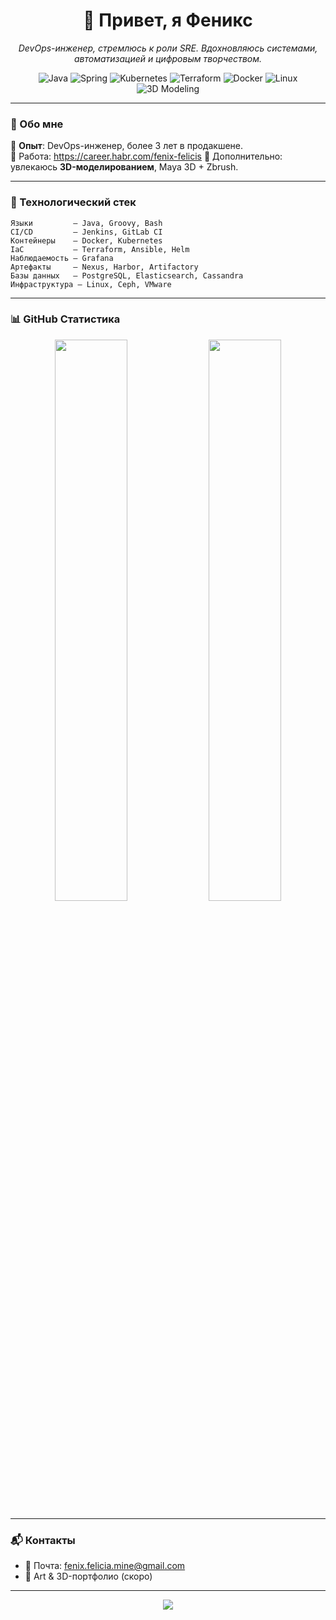 <h1 align="center">🦊 Привет, я Феникс</h1>
<p align="center"><em>DevOps-инженер, стремлюсь к роли SRE. Вдохновляюсь системами, автоматизацией и цифровым творчеством.</em></p>

<p align="center">
  <img alt="Java" src="https://img.shields.io/badge/Java-%23ED8B00.svg?&style=for-the-badge&logo=java&logoColor=white"/>
  <img alt="Spring" src="https://img.shields.io/badge/Spring-%236DB33F.svg?&style=for-the-badge&logo=spring&logoColor=white"/>
  <img alt="Kubernetes" src="https://img.shields.io/badge/Kubernetes-%23326CE5.svg?&style=for-the-badge&logo=kubernetes&logoColor=white"/>
  <img alt="Terraform" src="https://img.shields.io/badge/Terraform-%235835CC.svg?&style=for-the-badge&logo=terraform&logoColor=white"/>
  <img alt="Docker" src="https://img.shields.io/badge/Docker-%230db7ed.svg?&style=for-the-badge&logo=docker&logoColor=white"/>
  <img alt="Linux" src="https://img.shields.io/badge/Linux-%23FCC624.svg?&style=for-the-badge&logo=linux&logoColor=black"/>
  <img alt="3D Modeling" src="https://img.shields.io/badge/3D_Modeling-%23FF69B4.svg?&style=for-the-badge&logo=blender&logoColor=white"/>
</p>

---

### 🧬 Обо мне

💼 **Опыт**: DevOps-инженер, более 3 лет в продакшене.  
🚀 Работа: https://career.habr.com/fenix-felicis
🎨 Дополнительно: увлекаюсь **3D-моделированием**, Maya 3D + Zbrush.

---

### 🧰 Технологический стек

```text
Языки         — Java, Groovy, Bash
CI/CD         — Jenkins, GitLab CI
Контейнеры    — Docker, Kubernetes
IaC           — Terraform, Ansible, Helm
Наблюдаемость — Grafana
Артефакты     — Nexus, Harbor, Artifactory
Базы данных   — PostgreSQL, Elasticsearch, Cassandra
Инфраструктура — Linux, Ceph, VMware
```

---

### 📊 GitHub Статистика

<p align="center">
  <img width="48%" src="https://github-readme-stats.vercel.app/api/top-langs/?username=pawsy-foxicute&theme=dracula&layout=compact"/>
  <img width="48%" src="https://github-readme-stats.vercel.app/api?username=pawsy-foxicute&theme=dracula&show_icons=true"/>
</p>

---

### 📬 Контакты

- 📧 Почта: [fenix.felicia.mine@gmail.com](mailto:fenix.felicia.mine@gmail.com)
- 🦊 Art & 3D-портфолио (скоро)

---

<p align="center">
  <img src="https://estruyf-github.azurewebsites.net/api/VisitorHit?user=pawsy-foxicute&repo=pawsy-foxicute&countColor=%237B1E7A" />
</p>

<!--
pawsy-foxicute/pawsy-foxicute — личный профиль, как лиса в лесу — не сразу покажется, но если увидите, не забудете.
-->
